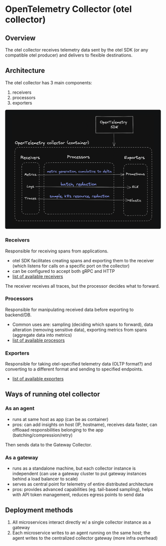 # OpenTelemetry Collector (otel collector)

## Overview

The otel collector receives telemetry data sent by the otel SDK (or any compatible otel producer) and delivers to flexible destinations.

## Architecture

The otel collector has 3 main components:

1) receivers
2) processors
3) exporters

![](../../_meta/images/otel-collector-architecture.png)

### Receivers

Responsible for receiving spans from applications.

- otel SDK facilitates creating spans and exporting them to the receiver (which listens for calls on a specific port on the collector)
- can be configured to accept both gRPC and HTTP
- [list of available receivers](https://github.com/open-telemetry/opentelemetry-collector-contrib/tree/main/receiver)

The receiver receives all traces, but the processor decides what to forward.

### Processors

Responsible for manipulating received data before exporting to backend/DB.

- Common uses are: sampling (deciding which spans to forward), data alteration (removing sensitive data), exporting metrics from spans (aggregate data into metrics)
- [list of available procesors](https://github.com/open-telemetry/opentelemetry-collector-contrib/tree/main/processor)

### Exporters

Responsible for taking otel-specified telemetry data (OLTP format?) and converting to a different format and sending to specified endpoints.

- [list of available exporters](https://github.com/open-telemetry/opentelemetry-collector-contrib/tree/main/exporter)

## Ways of running otel collector

### As an agent

- runs at same host as app (can be as container)
- pros: can add insights on host (IP, hostname), receives data faster, can offloaad responsbilities belonging to the app (batching/compression/retry)

Then sends data to the Gateway Collector.

### As a gateway

- runs as a standalone machine, but each collector instance is independent (can use a gateway cluster to put gateway instances behind a load balancer to scale)
- serves as central point for telemetry of entire distributed architecture
- pros: provides advanced capabilities (eg. tail-based sampling), helps with API token management, reduces egress points to send data

## Deployment methods

1) All microservices interact directly w/ a single collector instance as a gateway
2) Each microservice writes to an agent running on the same host; the agent writes to the centralized collector gateway (more infra overhead)